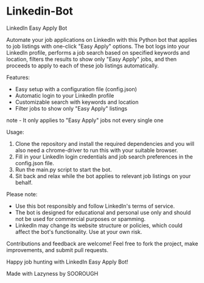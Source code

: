 # Linkedin-Bot

LinkedIn Easy Apply Bot

Automate your job applications on LinkedIn with this Python bot that applies to job listings with one-click "Easy Apply" options. The bot logs into your LinkedIn profile, performs a job search based on specified keywords and location, filters the results to show only "Easy Apply" jobs, and then proceeds to apply to each of these job listings automatically.

Features:
- Easy setup with a configuration file (config.json)
- Automatic login to your LinkedIn profile
- Customizable search with keywords and location
- Filter jobs to show only "Easy Apply" listings

note - It only applies to "Easy Apply" jobs not every single one

Usage:
1. Clone the repository and install the required dependencies and you will also need a chrome-driver to run this with your suitable browser.
2. Fill in your LinkedIn login credentials and job search preferences in the config.json file.
3. Run the main.py script to start the bot.
4. Sit back and relax while the bot applies to relevant job listings on your behalf.

Please note:
- Use this bot responsibly and follow LinkedIn's terms of service.
- The bot is designed for educational and personal use only and should not be used for commercial purposes or spamming.
- LinkedIn may change its website structure or policies, which could affect the bot's functionality. Use at your own risk.

Contributions and feedback are welcome! Feel free to fork the project, make improvements, and submit pull requests.

Happy job hunting with LinkedIn Easy Apply Bot!

Made with Lazyness by SOOROUGH

